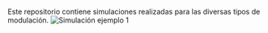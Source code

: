 Este repositorio contiene simulaciones realizadas para las diversas tipos de modulación.
![Simulación ejemplo 1](https://github.com/ArzeCarlos/Communications_I/tree/main/DSBAM/images/SimEx1.png)
